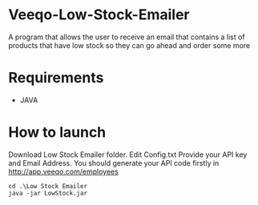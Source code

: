 # Veeqo-Low-Stock-Emailer
 A program that allows the user to receive an email that contains a list of products that have low stock so they can go ahead and order some more

Requirements
====

* JAVA

How to launch
====
Download Low Stock Emailer folder. 
Edit Config.txt 
Provide your API key and Email Address. 
You should generate your API code firstly in http://app.veeqo.com/employees

```
cd .\Low Stock Emailer
java -jar LowStock.jar

```
